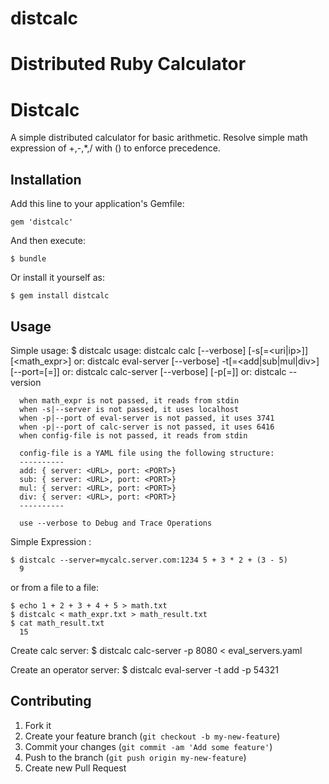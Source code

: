 distcalc
========

Distributed Ruby Calculator
=======
# Distcalc

A simple distributed calculator for basic arithmetic.
Resolve simple math expression of +,-,\*,/ with () to enforce
precedence.


## Installation

Add this line to your application's Gemfile:

    gem 'distcalc'

And then execute:

    $ bundle

Or install it yourself as:

    $ gem install distcalc

## Usage

Simple usage:
    $ distcalc
      usage: distcalc calc [--verbose] [-s[=<uri|ip>]] [<math_expr>]
         or: distcalc eval-server [--verbose] -t[=<add|sub|mul|div>] [--port=[=<port>]]
         or: distcalc calc-server [--verbose] [-p[=<port>]] <config-file>
         or: distcalc --version

      when math_expr is not passed, it reads from stdin
      when -s|--server is not passed, it uses localhost
      when -p|--port of eval-server is not passed, it uses 3741
      when -p|--port of calc-server is not passed, it uses 6416
      when config-file is not passed, it reads from stdin

      config-file is a YAML file using the following structure:
      ----------
      add: { server: <URL>, port: <PORT>}
      sub: { server: <URL>, port: <PORT>}
      mul: { server: <URL>, port: <PORT>}
      div: { server: <URL>, port: <PORT>}
      ----------

      use --verbose to Debug and Trace Operations

Simple Expression :

    $ distcalc --server=mycalc.server.com:1234 5 + 3 * 2 + (3 - 5)
      9

or from a file to a file:

    $ echo 1 + 2 + 3 + 4 + 5 > math.txt
    $ distcalc < math_expr.txt > math_result.txt
    $ cat math_result.txt
      15

Create calc server:
    $ distcalc calc-server -p 8080 < eval_servers.yaml

Create an operator server:
    $ distcalc eval-server -t add -p 54321

## Contributing

1. Fork it
2. Create your feature branch (`git checkout -b my-new-feature`)
3. Commit your changes (`git commit -am 'Add some feature'`)
4. Push to the branch (`git push origin my-new-feature`)
5. Create new Pull Request
